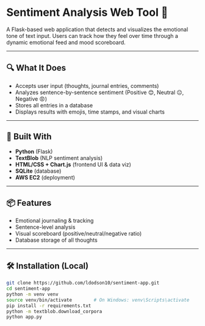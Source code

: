 # Sentiment Analysis Web Tool 🧠

A Flask-based web application that detects and visualizes the emotional tone of text input. Users can track how they feel over time through a dynamic emotional feed and mood scoreboard.

---

## 🔍 What It Does

- Accepts user input (thoughts, journal entries, comments)
- Analyzes sentence-by-sentence sentiment (Positive 😊, Neutral 😐, Negative 😡)
- Stores all entries in a database
- Displays results with emojis, time stamps, and visual charts

---

## 🧱 Built With

- **Python** (Flask)
- **TextBlob** (NLP sentiment analysis)
- **HTML/CSS + Chart.js** (frontend UI & data viz)
- **SQLite** (database)
- **AWS EC2** (deployment)

---

## 📦 Features

- Emotional journaling & tracking
- Sentence-level analysis
- Visual scoreboard (positive/neutral/negative ratio)
- Database storage of all thoughts

---

## 🛠 Installation (Local)

```bash
git clone https://github.com/ldodson10/sentiment-app.git
cd sentiment-app
python -m venv venv
source venv/bin/activate        # On Windows: venv\Scripts\activate
pip install -r requirements.txt
python -m textblob.download_corpora
python app.py